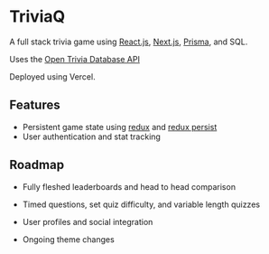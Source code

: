 # TriviaQ

A full stack trivia game using [React.js](https://reactjs.org/), [Next.js](https://nextjs.org/), [Prisma](https://www.prisma.io/), and SQL.

Uses the [Open Trivia Database API](https://opentdb.com/)

Deployed using Vercel.

## Features

- Persistent game state using [redux](https://redux.js.org/) and [redux persist](https://www.npmjs.com/package/redux-persist)
- User authentication and stat tracking

## Roadmap

- Fully fleshed leaderboards and head to head comparison

- Timed questions, set quiz difficulty, and variable length quizzes

- User profiles and social integration

- Ongoing theme changes
